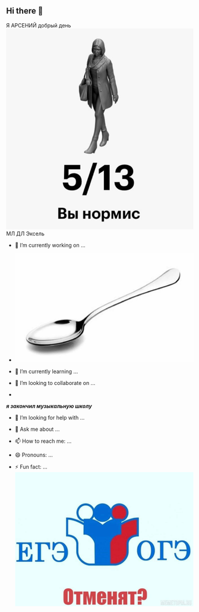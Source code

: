 ## Hi there 👋
Я АРСЕНИЙ 
добрый день
![vi_normis.png](images/vi_normis.png)
МЛ ДЛ Эксель

- 🔭 I’m currently working on ...



- ![spoon](images/spoon_1.png)
- 🌱 I’m currently learning ...
- 👯 I’m looking to collaborate on ...
- 
***я закончил музыкальную школу***

- 🤔 I’m looking for help with ...
- 💬 Ask me about ...
- 📫 How to reach me: ...
- 😄 Pronouns: ...

- ⚡ Fun fact: ...
![spoon](images/ege-oge.png)
